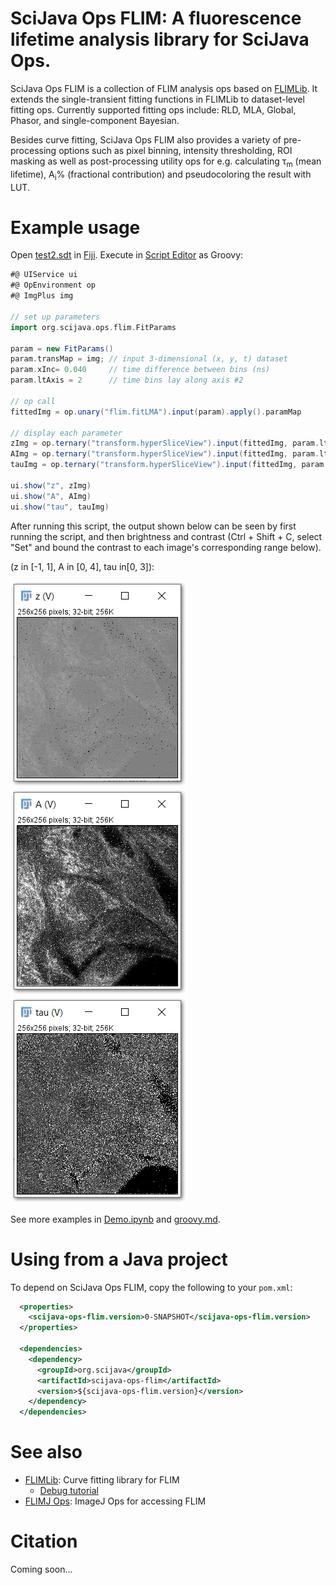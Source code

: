 # SciJava Ops FLIM: A fluorescence lifetime analysis library for SciJava Ops.

SciJava Ops FLIM is a collection of FLIM analysis ops based on [FLIMLib](https://github.com/flimlib/flimlib). It extends the single-transient fitting functions in FLIMLib to dataset-level fitting ops. Currently supported fitting ops include: RLD, MLA, Global, Phasor, and single-component Bayesian.

Besides curve fitting, SciJava Ops FLIM also provides a variety of pre-processing options such as pixel binning, intensity thresholding, ROI masking as well as post-processing utility ops for e.g. calculating τ<sub>m</sub> (mean lifetime), A<sub>i</sub>% (fractional contribution) and pseudocoloring the result with LUT.

# Example usage
Open [test2.sdt](test_files/test2.sdt) in [Fiji](https://fiji.github.io/). Execute in [Script Editor](http://imagej.github.io/Using_the_Script_Editor) as Groovy:

```groovy
#@ UIService ui
#@ OpEnvironment op
#@ ImgPlus img

// set up parameters
import org.scijava.ops.flim.FitParams

param = new FitParams()
param.transMap = img; // input 3-dimensional (x, y, t) dataset
param.xInc= 0.040     // time difference between bins (ns)
param.ltAxis = 2      // time bins lay along axis #2

// op call
fittedImg = op.unary("flim.fitLMA").input(param).apply().paramMap

// display each parameter
zImg = op.ternary("transform.hyperSliceView").input(fittedImg, param.ltAxis, 0L).apply()
AImg = op.ternary("transform.hyperSliceView").input(fittedImg, param.ltAxis, 1L).apply()
tauImg = op.ternary("transform.hyperSliceView").input(fittedImg, param.ltAxis, 2L).apply()

ui.show("z", zImg)
ui.show("A", AImg)
ui.show("tau", tauImg)
```

After running this script, the output shown below can be seen by first running the script, and then brightness and contrast (Ctrl + Shift + C, select "Set" and bound the contrast to each image's corresponding range below).

(z in [-1, 1], A in [0, 4], tau in[0, 3]):

![example output](images/example%20z.png)![example output](images/example%20A.png)![example output](images/example%20tau.png)

See more examples in [Demo.ipynb](notebooks/Demo.ipynb) and [groovy.md](groovy.md).

# Using from a Java project

To depend on SciJava Ops FLIM, copy the following to your `pom.xml`:

```xml
  <properties>
    <scijava-ops-flim.version>0-SNAPSHOT</scijava-ops-flim.version>
  </properties>

  <dependencies>
    <dependency>
      <groupId>org.scijava</groupId>
      <artifactId>scijava-ops-flim</artifactId>
      <version>${scijava-ops-flim.version}</version>
    </dependency>
  </dependencies>
```

# See also

- [FLIMLib](https://github.com/flimlib/flimlib): Curve fitting library for FLIM
    - [Debug tutorial](https://github.com/flimlib/flimlib/wiki/Debugging)
- [FLIMJ Ops](https://github.com/flimlib/flimj-ops): ImageJ Ops for accessing FLIM

# Citation

Coming soon...
